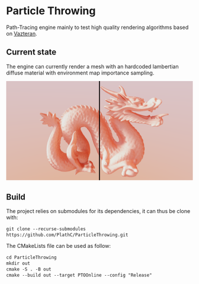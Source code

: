 # Particle Throwing

Path-Tracing engine mainly to test high quality rendering algorithms based on [Vazteran](https://github.com/PlathC/Vazteran).

## Current state

The engine can currently render a mesh with an hardcoded lambertian diffuse material with environment
map importance sampling.

![Environment map importance sampling](img/CurrentState.png)

## Build

The project relies on submodules for its dependencies, it can thus be clone with:
```
git clone --recurse-submodules https://github.com/PlathC/ParticleThrowing.git
```

The CMakeLists file can be used as follow:
```
cd ParticleThrowing
mkdir out
cmake -S . -B out
cmake --build out --target PTOOnline --config "Release"
```